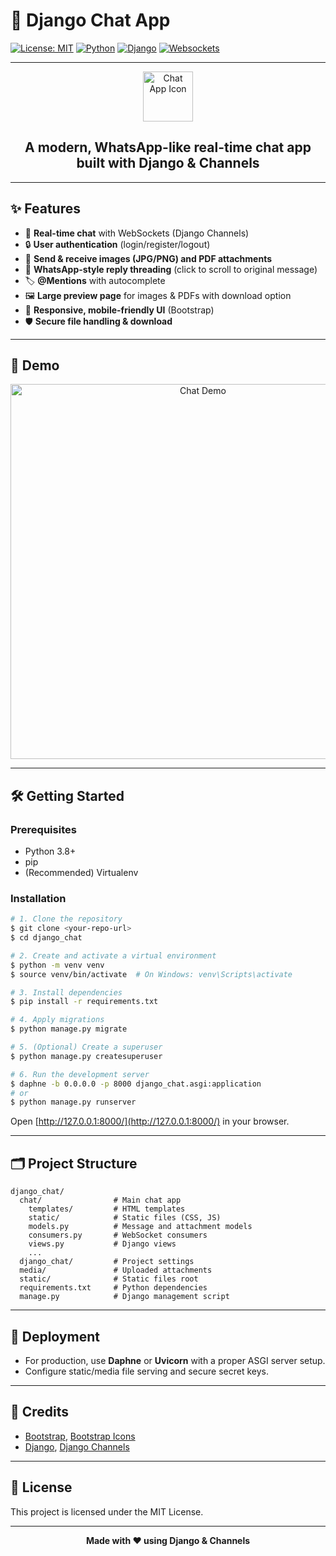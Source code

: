 # 🚀 Django Chat App

[![License: MIT](https://img.shields.io/badge/License-MIT-green.svg)](LICENSE)
[![Python](https://img.shields.io/badge/Python-3.8%2B-blue.svg)](https://www.python.org/)
[![Django](https://img.shields.io/badge/Django-4.x-green.svg)](https://www.djangoproject.com/)
[![Websockets](https://img.shields.io/badge/WebSockets-Enabled-brightgreen)](#)

---

<p align="center">
  <img src="https://img.icons8.com/color/96/000000/weixing.png" width="80" alt="Chat App Icon"/>
</p>

<h2 align="center">A modern, WhatsApp-like real-time chat app built with Django & Channels</h2>

---

## ✨ Features

- 💬 **Real-time chat** with WebSockets (Django Channels)
- 🔒 **User authentication** (login/register/logout)
- 📎 **Send & receive images (JPG/PNG) and PDF attachments**
- 🧵 **WhatsApp-style reply threading** (click to scroll to original message)
- 🏷️ **@Mentions** with autocomplete
- 🖼️ **Large preview page** for images & PDFs with download option
- 📱 **Responsive, mobile-friendly UI** (Bootstrap)
- 🛡️ **Secure file handling & download**

---

## 📸 Demo

<p align="center">
  <!-- Replace with your own GIF or screenshot -->
  <img src="https://res.cloudinary.com/ddvru0ow1/image/upload/f_auto,q_auto/Screenshot_2025-07-06_122310_tprxgh" width="600" alt="Chat Demo"/>
</p>

---

## 🛠️ Getting Started

### Prerequisites
- Python 3.8+
- pip
- (Recommended) Virtualenv

### Installation

```bash
# 1. Clone the repository
$ git clone <your-repo-url>
$ cd django_chat

# 2. Create and activate a virtual environment
$ python -m venv venv
$ source venv/bin/activate  # On Windows: venv\Scripts\activate

# 3. Install dependencies
$ pip install -r requirements.txt

# 4. Apply migrations
$ python manage.py migrate

# 5. (Optional) Create a superuser
$ python manage.py createsuperuser

# 6. Run the development server
$ daphne -b 0.0.0.0 -p 8000 django_chat.asgi:application
# or
$ python manage.py runserver
```

Open [http://127.0.0.1:8000/](http://127.0.0.1:8000/) in your browser.

---

## 🗂️ Project Structure

```text
django_chat/
  chat/                # Main chat app
    templates/         # HTML templates
    static/            # Static files (CSS, JS)
    models.py          # Message and attachment models
    consumers.py       # WebSocket consumers
    views.py           # Django views
    ...
  django_chat/         # Project settings
  media/               # Uploaded attachments
  static/              # Static files root
  requirements.txt     # Python dependencies
  manage.py            # Django management script
```

---

## 🚀 Deployment
- For production, use **Daphne** or **Uvicorn** with a proper ASGI server setup.
- Configure static/media file serving and secure secret keys.

---

## 🙏 Credits
- [Bootstrap](https://getbootstrap.com/), [Bootstrap Icons](https://icons.getbootstrap.com/)
- [Django](https://www.djangoproject.com/), [Django Channels](https://channels.readthedocs.io/)

---

## 📄 License

This project is licensed under the MIT License.

---

<p align="center">
  <b>Made with ❤️ using Django & Channels</b>
</p> 
